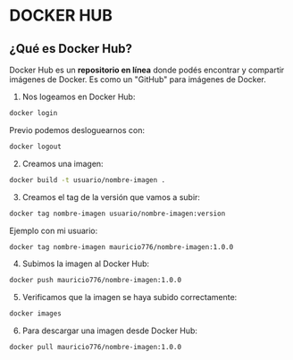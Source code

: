 
# DOCKER HUB

## ¿Qué es Docker Hub?

Docker Hub es un **repositorio en línea** donde podés encontrar y compartir imágenes de Docker. Es como un "GitHub" para imágenes de Docker.

1. Nos logeamos en Docker Hub:

```bash
docker login
```

Previo podemos desloguearnos con:

```bash
docker logout
```

2. Creamos una imagen:

```bash
docker build -t usuario/nombre-imagen .
```

3. Creamos el tag de la versión que vamos a subir:

```bash
docker tag nombre-imagen usuario/nombre-imagen:version
```

Ejemplo con mi usuario:

```bash
docker tag nombre-imagen mauricio776/nombre-imagen:1.0.0
```

4. Subimos la imagen al Docker Hub:

```bash
docker push mauricio776/nombre-imagen:1.0.0
```

5. Verificamos que la imagen se haya subido correctamente:

```bash
docker images
```

6. Para descargar una imagen desde Docker Hub:

```bash
docker pull mauricio776/nombre-imagen:1.0.0
```